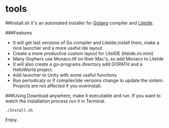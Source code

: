 tools
=====
##Install.sh
It's an automated installer for [Golang](http://golang.org) compiler and [LiteIde](https://github.com/visualfc/liteide).

###Features
* It will get last versions of Go compiler and LiteIde,install them, make a nice launcher and a more useful ide layout.
* Create a more productive custom layout for LiteIDE (liteide.ini.mini)
* Many Gophers use Monaco.ttf on their Mac's, so add Monaco to LiteIde
* It will also create a go-programs directory add GOPATH and a HelloWorld project.
* Add launcher to Unity with some useful functions
* Run periodicaly or if compiler/ide versions change to update the sistem. Projects are not affected if you overinstall.

###Using
Download anywhere, make it executable and run. If you want to watch the installation process run it in Terminal.

`./Install.sh`


Enjoy.
